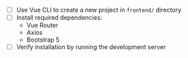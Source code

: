 - [ ] Use Vue CLI to create a new project in `frontend/` directory
- [ ] Install required dependencies:
  - Vue Router
  - Axios
  - Bootstrap 5
- [ ] Verify installation by running the development server
